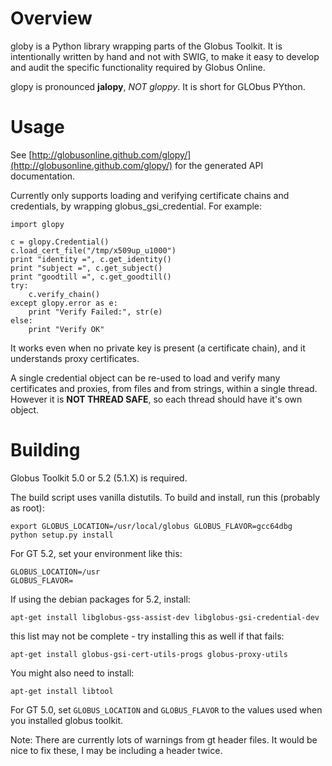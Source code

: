# Overview #

globy is a Python library wrapping parts of the Globus Toolkit. It is
intentionally written by hand and not with SWIG, to make it easy to develop and
audit the specific functionality required by Globus Online.

glopy is pronounced **jalopy**, *NOT gloppy*. It is short for GLObus PYthon.

# Usage #

See [http://globusonline.github.com/glopy/](http://globusonline.github.com/glopy/) for the generated API documentation.

Currently only supports loading and verifying certificate chains and
credentials, by wrapping globus_gsi_credential. For example:

    import glopy

    c = glopy.Credential()
    c.load_cert_file("/tmp/x509up_u1000")
    print "identity =", c.get_identity()
    print "subject =", c.get_subject()
    print "goodtill =", c.get_goodtill()
    try:
        c.verify_chain()
    except glopy.error as e:
        print "Verify Failed:", str(e)
    else:
        print "Verify OK"

It works even when no private key is present (a certificate chain), and
it understands proxy certificates.

A single credential object can be re-used to load and verify many certificates
and proxies, from files and from strings, within a single thread. However it is
**NOT THREAD SAFE**, so each thread should have it's own object.

# Building #

Globus Toolkit 5.0 or 5.2 (5.1.X) is required.

The build script uses vanilla distutils. To build and install, run this
(probably as root):

    export GLOBUS_LOCATION=/usr/local/globus GLOBUS_FLAVOR=gcc64dbg
    python setup.py install

For GT 5.2, set your environment like this:

    GLOBUS_LOCATION=/usr
    GLOBUS_FLAVOR=

If using the debian packages for 5.2, install:

    apt-get install libglobus-gss-assist-dev libglobus-gsi-credential-dev

this list may not be complete - try installing this as well if that fails:

    apt-get install globus-gsi-cert-utils-progs globus-proxy-utils

You might also need to install:

    apt-get install libtool

For GT 5.0, set `GLOBUS_LOCATION` and `GLOBUS_FLAVOR` to the values used when
you installed globus toolkit.

Note: There are currently lots of warnings from gt header files. It would
be nice to fix these, I may be including a header twice.
